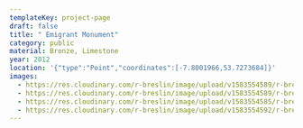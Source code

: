 ```yaml
---
templateKey: project-page
draft: false
title: " Emigrant Monument"
category: public
material: Bronze, Limestone
year: 2012
location: '{"type":"Point","coordinates":[-7.8001966,53.7273684]}'
images:
  - https://res.cloudinary.com/r-breslin/image/upload/v1583554589/r-breslin-cloudinary/WORK/PUBLIC/emigrant-monument/emigrant-monument_emigrant-memorial-01_zvuynf.jpg
  - https://res.cloudinary.com/r-breslin/image/upload/v1583554589/r-breslin-cloudinary/WORK/PUBLIC/emigrant-monument/emigrant-monument_emigrant-memorial-02_gjaqka.jpg
  - https://res.cloudinary.com/r-breslin/image/upload/v1583554585/r-breslin-cloudinary/WORK/PUBLIC/emigrant-monument/emigrant-monument_emigrant-memorial-04_wvjjz4.jpg
  - https://res.cloudinary.com/r-breslin/image/upload/v1583554592/r-breslin-cloudinary/WORK/PUBLIC/emigrant-monument/emigrant-monument_emigrant-memorial-03_gd7l3a.jpg
---
```

